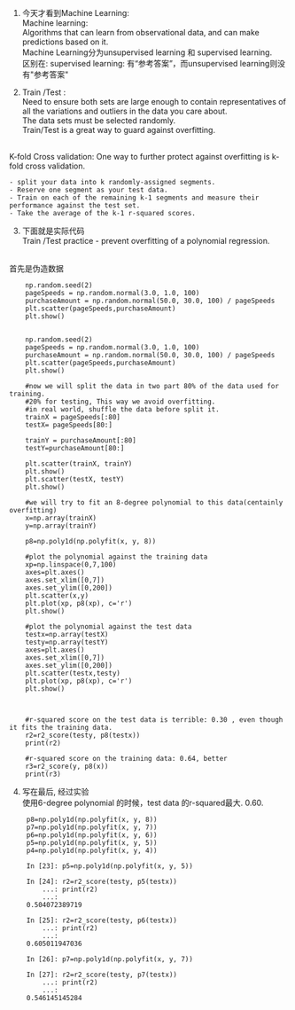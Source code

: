 1. 今天才看到Machine Learning:  
Machine learning:  
Algorithms that can learn from observational data, and can make predictions based on it.  
Machine Learning分为unsupervised learning 和 supervised learning.  
区别在: supervised learning: 有“参考答案”，而unsupervised learning则没有"参考答案"  

2. Train /Test :  
Need to ensure both sets are large enough to contain representatives of all the variations and outliers in the data you care about.  
The data sets must be selected randomly.  
Train/Test is a great way to guard against overfitting.   
<br/>
K-fold Cross validation:  
  One way to further protect against overfitting is k-fold cross validation.   


    - split your data into k randomly-assigned segments.
    - Reserve one segment as your test data.
    - Train on each of the remaining k-1 segments and measure their performance against the test set.
    - Take the average of the k-1 r-squared scores.


3. 下面就是实际代码  
Train /Test practice - prevent overfitting of a polynomial regression.  
<br/>
首先是伪造数据
<br/>

        np.random.seed(2)
        pageSpeeds = np.random.normal(3.0, 1.0, 100)
        purchaseAmount = np.random.normal(50.0, 30.0, 100) / pageSpeeds
        plt.scatter(pageSpeeds,purchaseAmount)
        plt.show()


        np.random.seed(2)
        pageSpeeds = np.random.normal(3.0, 1.0, 100)
        purchaseAmount = np.random.normal(50.0, 30.0, 100) / pageSpeeds
        plt.scatter(pageSpeeds,purchaseAmount)
        plt.show()
    
        #now we will split the data in two part 80% of the data used for training.
        #20% for testing, This way we avoid overfitting.
        #in real world, shuffle the data before split it.
        trainX = pageSpeeds[:80]
        testX= pageSpeeds[80:]
    
        trainY = purchaseAmount[:80]
        testY=purchaseAmount[80:]
    
        plt.scatter(trainX, trainY)
        plt.show()
        plt.scatter(testX, testY)
        plt.show()
    
        #we will try to fit an 8-degree polynomial to this data(centainly overfitting)
        x=np.array(trainX)
        y=np.array(trainY)
    
        p8=np.poly1d(np.polyfit(x, y, 8))
    
        #plot the polynomial against the training data
        xp=np.linspace(0,7,100)
        axes=plt.axes()
        axes.set_xlim([0,7])
        axes.set_ylim([0,200])
        plt.scatter(x,y)
        plt.plot(xp, p8(xp), c='r')
        plt.show()
    
        #plot the polynomial against the test data
        testx=np.array(testX)
        testy=np.array(testY)
        axes=plt.axes()
        axes.set_xlim([0,7])
        axes.set_ylim([0,200])
        plt.scatter(testx,testy)
        plt.plot(xp, p8(xp), c='r')
        plt.show()

    
    
        #r-squared score on the test data is terrible: 0.30 , even though it fits the training data.
        r2=r2_score(testy, p8(testx))
        print(r2)
    
        #r-squared score on the training data: 0.64, better
        r3=r2_score(y, p8(x))
        print(r3)
    

4. 写在最后, 经过实验  
使用6-degree polynomial 的时候，test data 的r-squared最大. 0.60.
    
    
        p8=np.poly1d(np.polyfit(x, y, 8))
        p7=np.poly1d(np.polyfit(x, y, 7))
        p6=np.poly1d(np.polyfit(x, y, 6))
        p5=np.poly1d(np.polyfit(x, y, 5))
        p4=np.poly1d(np.polyfit(x, y, 4))
    
        In [23]: p5=np.poly1d(np.polyfit(x, y, 5))
    
        In [24]: r2=r2_score(testy, p5(testx))
            ...: print(r2)
            ...:
        0.504072389719
    
        In [25]: r2=r2_score(testy, p6(testx))
            ...: print(r2)
            ...:
        0.605011947036
    
        In [26]: p7=np.poly1d(np.polyfit(x, y, 7))
    
        In [27]: r2=r2_score(testy, p7(testx))
            ...: print(r2)
            ...:
        0.546145145284
    
    